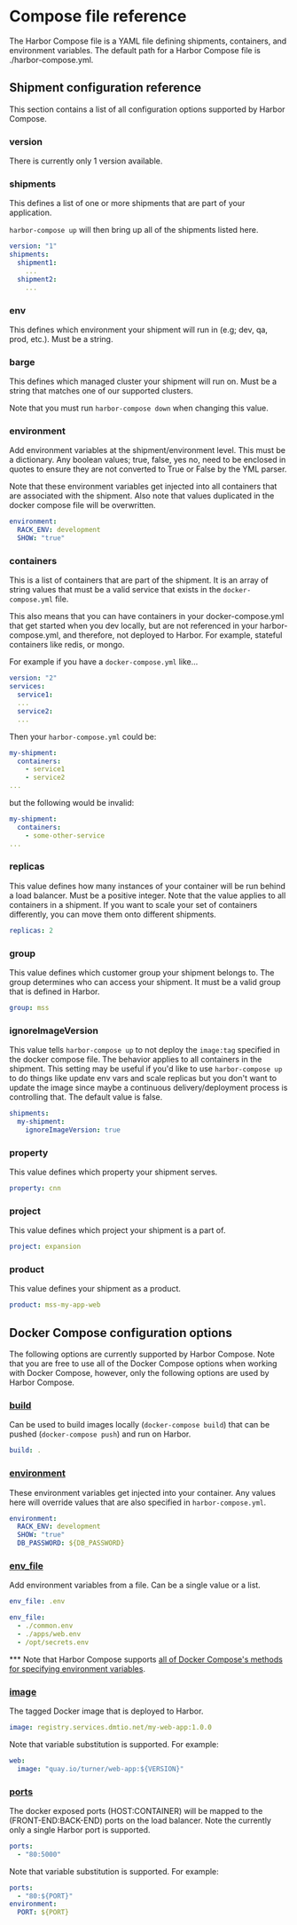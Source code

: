 # Compose file reference

The Harbor Compose file is a YAML file defining shipments, containers, and environment variables. The default path for a Harbor Compose file is ./harbor-compose.yml.

## Shipment configuration reference

This section contains a list of all configuration options supported by Harbor Compose.


### version

There is currently only 1 version available.


### shipments

This defines a list of one or more shipments that are part of your application.  

`harbor-compose up` will then bring up all of the shipments listed here.

```yaml
version: "1"
shipments:
  shipment1:    
    ...
  shipment2:    
    ...    
```

### env

This defines which environment your shipment will run in (e.g; dev, qa, prod, etc.).  Must be a string.   


### barge

This defines which managed cluster your shipment will run on.  Must be a string that matches one of our supported clusters.

Note that you must run `harbor-compose down` when changing this value.


### environment

Add environment variables at the shipment/environment level. This must be a dictionary. Any boolean values; true, false, yes no, need to be enclosed in quotes to ensure they are not converted to True or False by the YML parser.

Note that these environment variables get injected into all containers that are associated with the shipment.  Also note that values duplicated in the docker compose file will be overwritten.  

```yaml
environment:
  RACK_ENV: development
  SHOW: "true"
```

### containers

This is a list of containers that are part of the shipment.  It is an array of string values that must be a valid service that exists in the `docker-compose.yml` file.  

This also means that you can have containers in your docker-compose.yml that get started when you dev locally, but are not referenced in your harbor-compose.yml, and therefore, not deployed to Harbor.  For example, stateful containers like redis, or mongo.

For example if you have a `docker-compose.yml` like...

```yaml
version: "2"
services:
  service1:
  ...
  service2:
  ...  
```

Then your `harbor-compose.yml` could be:

```yaml
my-shipment:    
  containers:
    - service1
    - service2 
...   
```

but the following would be invalid:

```yaml
my-shipment:    
  containers:
    - some-other-service
...   
```

### replicas

This value defines how many instances of your container will be run behind a load balancer.  Must be a positive integer.  Note that the value applies to all containers in a shipment.  If you want to scale your set of containers differently, you can move them onto different shipments.

```yaml
replicas: 2
```

### group

This value defines which customer group your shipment belongs to.  The group determines who can access your shipment.  It must be a  valid group that is defined in Harbor.

```yaml
group: mss
```

### ignoreImageVersion

This value tells `harbor-compose up` to not deploy the `image:tag` specified in the docker compose file.  The behavior applies to all containers in the shipment.  This setting may be useful if you'd like to use `harbor-compose up` to do things like update env vars and scale replicas but you don't want to update the image since maybe a continuous delivery/deployment process is controlling that.  The default value is false.

```yaml
shipments:
  my-shipment:
    ignoreImageVersion: true
```

### property

This value defines which property your shipment serves.

```yaml
property: cnn
```

### project

This value defines which project your shipment is a part of.

```yaml
project: expansion
```

### product

This value defines your shipment as a product.

```yaml
product: mss-my-app-web
```

## Docker Compose configuration options

The following options are currently supported by Harbor Compose.  Note that you are free to use all of the Docker Compose options when working with Docker Compose, however, only the following options are used by Harbor Compose.

### [build](https://docs.docker.com/compose/compose-file/#build)

Can be used to build images locally (`docker-compose build`) that can be pushed (`docker-compose push`) and run on Harbor.

```yaml
build: .
```

### [environment](https://docs.docker.com/compose/compose-file/#environment)

These environment variables get injected into your container.  Any values here will override values that are also specified in `harbor-compose.yml`.

```yaml
environment:
  RACK_ENV: development
  SHOW: "true"
  DB_PASSWORD: ${DB_PASSWORD}
```

### [env_file](https://docs.docker.com/compose/compose-file/#environment#envfile)

Add environment variables from a file. Can be a single value or a list.

```yaml
env_file: .env

env_file:
  - ./common.env
  - ./apps/web.env
  - /opt/secrets.env
```

*** Note that Harbor Compose supports [all of Docker Compose's methods for specifying environment variables](https://docs.docker.com/compose/environment-variables/).



### [image](https://docs.docker.com/compose/compose-file/#image)

The tagged Docker image that is deployed to Harbor.

```yaml
image: registry.services.dmtio.net/my-web-app:1.0.0
```

Note that variable substitution is supported.  For example:

```yaml
web:
  image: "quay.io/turner/web-app:${VERSION}"
```

### [ports](https://docs.docker.com/compose/compose-file/#ports)

The docker exposed ports (HOST:CONTAINER) will be mapped to the (FRONT-END:BACK-END) ports on the load balancer.  Note the currently only a single Harbor port is supported.

```yaml
ports:
  - "80:5000"
```

Note that variable substitution is supported.  For example:

```yaml
ports:
  - "80:${PORT}"
environment:
  PORT: ${PORT}
```